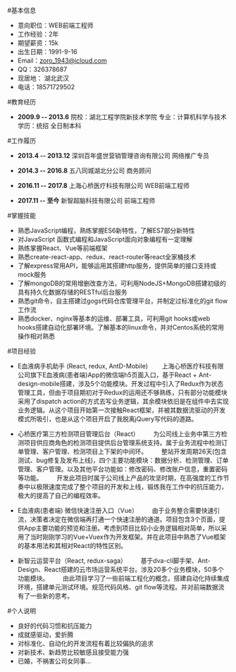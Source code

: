 #基本信息

- 意向职位：WEB前端工程师
- 工作经验：2年
- 期望薪资：15k
- 出生日期：1991-9-16
- Email：zoro_1943@icloud.com
- QQ：326378687
- 现居地： 湖北武汉
- 电话：18571729502

#教育经历

- **2009.9 -- 2013.6**
院校：湖北工程学院新技术学院
专业：计算机科学与技术
学历：统招 全日制本科

#工作履历

- **2013.4 -- 2013.12**
深圳百年盛世营销管理咨询有限公司
网络推广专员

- **2014.3 -- 2016.8**
五八同城湖北分公司
商务顾问

- **2016.11 -- 2017.8**
上海心桥医疗科技有限公司
WEB前端工程师

- **2017.11 -- 至今**
新智超脑科技有限公司
前端工程师

#掌握技能
- 熟悉JavaScript编程，熟练掌握ES6新特性，了解ES7部分新特性
- 对JavaScript 函数式编程和JavaScript面向对象编程有一定理解
- 熟练掌握React、Vue等前端框架
- 熟悉create-react-app、redux、react-router等react全家桶技术
- 了解express常用API，能够运用其搭建http服务，提供简单的接口支持或mock服务
- 了解mongoDB的常用增删改查方法，可利用NodeJS+MongoDB搭建初级的具有持久化数据存储的RESTful后台服务
- 熟悉git命令，自主搭建过gogs代码仓库管理平台，并制定过标准化的git flow工作流
- 熟悉docker、nginx等基本的运维、部署工具，可利用git hooks或web hooks搭建自动化部署环境。了解基本的linux命令，并对Centos系统的常用操作相对熟悉

#项目经验
- E血液病手机助手  (React, redux, AntD-Mobile)
&emsp;&emsp;上海心桥医疗科技有限公司旗下E血液病(患者端)App的微信端h5页面入口，基于React + Ant-design-mobile搭建，涉及5个功能模块。开发过程中引入了Redux作为状态管理工具，但由于项目期初对于Redux的运用还不够熟练，只有部分功能模块采用了dispatch action的方式去写业务逻辑，其余模块依旧是在组件中去实现业务逻辑。从这个项目开始第一次接触React框架，并被其数据流驱动的开发模式所吸引，也是从这个项目开启了我脱离jQuery写代码的道路。

- 心桥医疗第三方检测项目管理后台（React）
&emsp;&emsp;为公司线上业务中第三方检测项目供应商角色的检测项目提供后台管理系统支持。属于业务流程中检测订单管理、客户管理、检测项目上下架的中间环。
&emsp;&emsp;整站开发周期26天(包含测试、bug修复及发布上线)，四个主要功能模块：数据分析、检测管理、订单管理、客户管理。以及其他平台功能如：修改密码、修改账户信息，重置密码等功能。
&emsp;&emsp;开发此项目时属于公司线上产品的攻坚时期，在高强度的工作节奏中以极限速度完成了整个项目的开发和上线，锻炼我在工作中的抗压能力，极大的提高了自己的编程效率。

- E血液病(患者端) 微信快速注册入口（Vue）
&emsp;&emsp;由于业务整合需要快速引流，决策者决定在微信端再打通一个快速注册的通道。项目包含3个页面，提供App主要功能的预览和注册。考虑到项目比较小业务逻辑相对简单，所以采用了当时刚刚学习的Vue+Vuex作为开发框架。并在此项目中熟悉了Vue框架的基本用法和其相对React的特性区别。

- 新智云运营平台（React,  redux-saga）
&emsp;&emsp;基于dva-cli脚手架、Ant-Design、React搭建的云市场运营系统平台。涉及20多个业务模块，50多个功能模块。
&emsp;&emsp;由此项目学习了一些前端工程化的概念，搭建自动化持续集成环境，搭建单元测试环境。规范代码风格、git flow等流程。并对前端数据流有了一些新的思考。

#个人说明
- 良好的代码习惯和抗压能力
- 成就感驱动，爱折腾
- 对标准化、自动化的开发流程有着比较偏执的追求
- 对新技术、新趋势比较敏感且接受能力强
- 已婚，不祸害公司女同事...